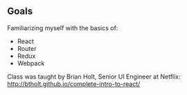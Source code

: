 ## Goals

Familiarizing myself with the basics of:
- React
- Router
- Redux
- Webpack

Class was taught by Brian Holt, Senior UI Engineer at Netflix: http://btholt.github.io/complete-intro-to-react/
